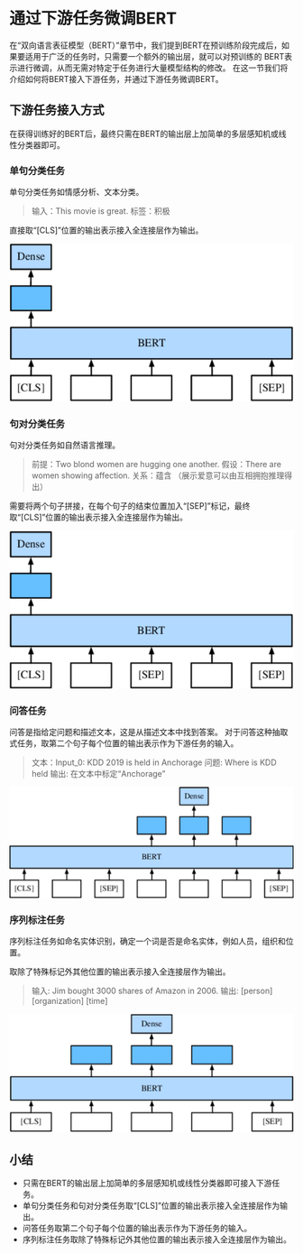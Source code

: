 # 通过下游任务微调BERT

在“双向语言表征模型（BERT）”章节中，我们提到BERT在预训练阶段完成后，如果要适用于广泛的任务时，只需要一个额外的输出层，就可以对预训练的 BERT表示进行微调，从而无需对特定于任务进行大量模型结构的修改。
在这一节我们将介绍如何将BERT接入下游任务，并通过下游任务微调BERT。

## 下游任务接入方式
在获得训练好的BERT后，最终只需在BERT的输出层上加简单的多层感知机或线性分类器即可。

### 单句分类任务

单句分类任务如情感分析、文本分类。

> 输入：This movie is great. 
> 标签：积极

直接取“[CLS]”位置的输出表示接入全连接层作为输出。

![单句分类任务](../img/bert_single_sentence.svg)

### 句对分类任务

句对分类任务如自然语言推理。

> 前提：Two blond women are hugging one another.
> 假设：There are women showing affection.
> 关系：蕴含 （展示爱意可以由互相拥抱推理得出）

需要将两个句子拼接，在每个句子的结束位置加入“[SEP]”标记，最终取“[CLS]”位置的输出表示接入全连接层作为输出。

![句对分类任务](../img/bert_sentence_pair.svg)


### 问答任务

问答是指给定问题和描述文本，这是从描述文本中找到答案。
对于问答这种抽取式任务，取第二个句子每个位置的输出表示作为下游任务的输入。

> 文本：Input_0: KDD 2019 is held in Anchorage
> 问题: Where is KDD held
> 输出: 在文本中标定“Anchorage”

![问答任务](../img/bert_question_answering.svg)


### 序列标注任务
序列标注任务如命名实体识别，确定一个词是否是命名实体，例如人员，组织和位置。

取除了特殊标记外其他位置的输出表示接入全连接层作为输出。

> 输入: Jim bought 3000 shares of Amazon in 2006.
> 输出: [person]              [organization] [time]

![序列标注任务](../img/bert_named_entity_recognition.svg)

## 小结

- 只需在BERT的输出层上加简单的多层感知机或线性分类器即可接入下游任务。
- 单句分类任务和句对分类任务取“[CLS]”位置的输出表示接入全连接层作为输出。
- 问答任务取第二个句子每个位置的输出表示作为下游任务的输入。
- 序列标注任务取除了特殊标记外其他位置的输出表示接入全连接层作为输出。

```{.python .input}

```
